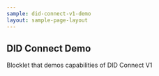 ```yaml
---
sample: did-connect-v1-demo
layout: sample-page-layout
---
```


## DID Connect Demo

Blocklet that demos capabilities of DID Connect V1
